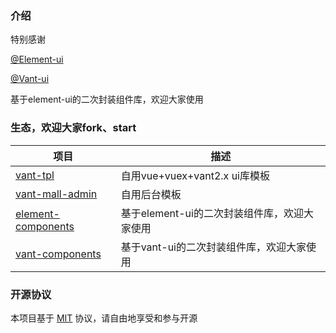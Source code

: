 ### 介绍

特别感谢

[@Element-ui](https://element.eleme.cn/#/zh-CN/component/installation)

[@Vant-ui](https://vant-contrib.gitee.io/vant/#/zh-CN/)

基于element-ui的二次封装组件库，欢迎大家使用

### 生态，欢迎大家fork、start

| 项目   | 描述           |
| ------ | -------------- |
| [vant-tpl](https://github.com/zehuichan/vant-tpl) | 自用vue+vuex+vant2.x ui库模板 |
| [vant-mall-admin](https://github.com/zehuichan/vant-mall-admin)  | 自用后台模板 |
| [element-components](https://github.com/zehuichan/element-components)  | 基于element-ui的二次封装组件库，欢迎大家使用 |
| [vant-components](https://github.com/zehuichan/vant-components)  | 基于vant-ui的二次封装组件库，欢迎大家使用 |

### 开源协议

本项目基于 [MIT](https://zh.wikipedia.org/wiki/MIT%E8%A8%B1%E5%8F%AF%E8%AD%89) 协议，请自由地享受和参与开源
